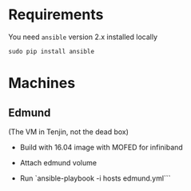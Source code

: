 # Requirements

You need `ansible` version 2.x installed locally

    sudo pip install ansible

# Machines

## Edmund

(The VM in Tenjin, not the dead box)

- Build with 16.04 image with MOFED for infiniband
* Attach edmund volume
- Run `ansible-playbook -i hosts edmund.yml```
